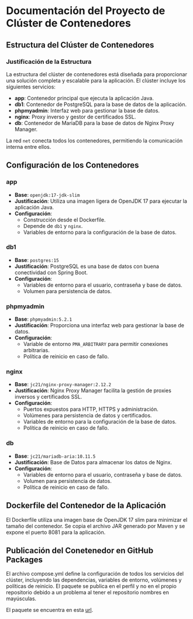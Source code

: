 # Documentación del Proyecto de Clúster de Contenedores

## Estructura del Clúster de Contenedores

### Justificación de la Estructura
La estructura del clúster de contenedores está diseñada para proporcionar una solución completa y escalable para la aplicación. El clúster incluye los siguientes servicios:

- **app**: Contenedor principal que ejecuta la aplicación Java.
- **db1**: Contenedor de PostgreSQL para la base de datos de la aplicación.
- **phpmyadmin**: Interfaz web para gestionar la base de datos.
- **nginx**: Proxy inverso y gestor de certificados SSL.
- **db**: Contenedor de MariaDB para la base de datos de Nginx Proxy Manager.

La red `net` conecta todos los contenedores, permitiendo la comunicación interna entre ellos.

## Configuración de los Contenedores

### app
- **Base**: `openjdk:17-jdk-slim`
- **Justificación**: Utiliza una imagen ligera de OpenJDK 17 para ejecutar la aplicación Java.
- **Configuración**:
  - Construcción desde el Dockerfile.
  - Depende de `db1` y `nginx`.
  - Variables de entorno para la configuración de la base de datos.

### db1
- **Base**: `postgres:15`
- **Justificación**: PostgreSQL es una base de datos con buena conectividad con Spring Boot.
- **Configuración**:
  - Variables de entorno para el usuario, contraseña y base de datos.
  - Volumen para persistencia de datos.

### phpmyadmin
- **Base**: `phpmyadmin:5.2.1`
- **Justificación**: Proporciona una interfaz web para gestionar la base de datos.
- **Configuración**:
  - Variable de entorno `PMA_ARBITRARY` para permitir conexiones arbitrarias.
  - Política de reinicio en caso de fallo.

### nginx
- **Base**: `jc21/nginx-proxy-manager:2.12.2`
- **Justificación**: Nginx Proxy Manager facilita la gestión de proxies inversos y certificados SSL.
- **Configuración**:
  - Puertos expuestos para HTTP, HTTPS y administración.
  - Volúmenes para persistencia de datos y certificados.
  - Variables de entorno para la configuración de la base de datos.
  - Política de reinicio en caso de fallo.

### db
- **Base**: `jc21/mariadb-aria:10.11.5`
- **Justificación**: Base de Datos para almacenar los datos de Nginx.
- **Configuración**:
  - Variables de entorno para el usuario, contraseña y base de datos.
  - Volumen para persistencia de datos.
  - Política de reinicio en caso de fallo.

## Dockerfile del Contenedor de la Aplicación

El Dockerfile utiliza una imagen base de OpenJDK 17 slim para minimizar el tamaño del contenedor. Se copia el archivo JAR generado por Maven y se expone el puerto 8081 para la aplicación.

## Publicación del Conetenedor en GitHub Packages

El archivo compose.yml define la configuración de todos los servicios del clúster, incluyendo las dependencias, variables de entorno, volúmenes y políticas de reinicio. El paquete se publica en el perfil y no en el propio repositorio debido a un problema al tener el repositorio nombres en mayúsculas.

El paquete se encuentra en esta [url](https://github.com/albertolj?tab=packages).